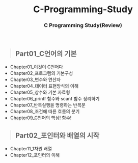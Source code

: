 <h1 align = "center">C-Programming-Study</h1>
<h3 align = "center">C Programming Study(Review)</h3>
<br>

> ## Part01_C언어의 기본
<ul>
  <li>Chapter01_이것이 C언어다</li>
  <li> Chapter02_프로그램의 기본구성</li>
  <li> Chapter03_변수와 연산자</li>
  <li> Chapter04_데이터 표현방식의 이해</li>
  <li> Chapter05_상수와 기본 자료형</li>
  <li> Chapter06_printf 함수와 scanf 함수 정리하기</li>
  <li> Chapter07_반복실행을 명령하는 반복문</li>
  <li> Chapter08_조건에 따른 흐름의 분기</li>
  <li> Chapter09_C언어의 핵심! 함수!</li>
</ul>

> ## Part02_포인터와 배열의 시작
<ul>
  <li>Chapter11_1차원 배열</li>
  <li>Chapter12_포인터의 이해</li>
</ul>

